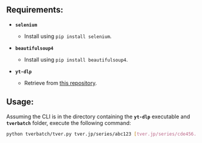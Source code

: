 ## Requirements:

- **`selenium`**
  - Install using `pip install selenium`.

- **`beautifulsoup4`**
  - Install using `pip install beautifulsoup4`.

- **`yt-dlp`**
  - Retrieve from [this repository](https://github.com/yt-dlp/yt-dlp).
  
## Usage:

Assuming the CLI is in the directory containing the **`yt-dlp`** executable and **`tverbatch`** folder, execute the following command:

```sh
python tverbatch/tver.py tver.jp/series/abc123 [tver.jp/series/cde456...] && yt-dlp --write-subs -a tver.txt
```